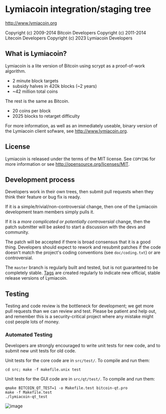 Lymiacoin integration/staging tree
================================

http://www.lymiacoin.org

Copyright (c) 2009-2014 Bitcoin Developers
Copyright (c) 2011-2014 Litecoin Developers
Copyright (c) 2023 Lymiacoin Developers


What is Lymiacoin?
----------------

Lymiacoin is a lite version of Bitcoin using scrypt as a proof-of-work algorithm.
 - 2 minute block targets
 - subsidy halves in 420k blocks (~2 years)
 - ~42 million total coins

The rest is the same as Bitcoin.
 - 20 coins per block
 - 2025 blocks to retarget difficulty

For more information, as well as an immediately useable, binary version of
the Lymiacoin client sofware, see http://www.lymiacoin.org.

License
-------

Lymiacoin is released under the terms of the MIT license. See `COPYING` for more
information or see http://opensource.org/licenses/MIT.

Development process
-------------------

Developers work in their own trees, then submit pull requests when they think
their feature or bug fix is ready.

If it is a simple/trivial/non-controversial change, then one of the Lymiacoin
development team members simply pulls it.

If it is a *more complicated or potentially controversial* change, then the patch
submitter will be asked to start a discussion with the devs and community.

The patch will be accepted if there is broad consensus that it is a good thing.
Developers should expect to rework and resubmit patches if the code doesn't
match the project's coding conventions (see `doc/coding.txt`) or are
controversial.

The `master` branch is regularly built and tested, but is not guaranteed to be
completely stable. [Tags](https://github.com/lymiacoin-project/lymiacoin/tags) are created
regularly to indicate new official, stable release versions of Lymiacoin.

Testing
-------

Testing and code review is the bottleneck for development; we get more pull
requests than we can review and test. Please be patient and help out, and
remember this is a security-critical project where any mistake might cost people
lots of money.

### Automated Testing

Developers are strongly encouraged to write unit tests for new code, and to
submit new unit tests for old code.

Unit tests for the core code are in `src/test/`. To compile and run them:

    cd src; make -f makefile.unix test

Unit tests for the GUI code are in `src/qt/test/`. To compile and run them:

    qmake BITCOIN_QT_TEST=1 -o Makefile.test bitcoin-qt.pro
    make -f Makefile.test
    ./lymiacoin-qt_test



![image](https://github.com/declick/lymiacoin/assets/36468501/afa48e53-7d28-4b5d-acc3-d5ef8afbff8b)
